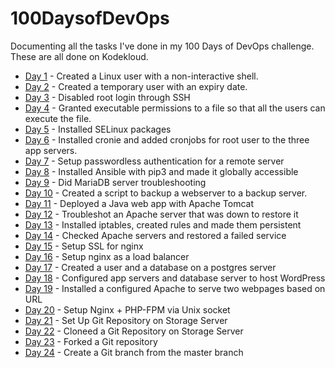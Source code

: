 # 100DaysofDevOps
Documenting all the tasks I've done in my 100 Days of DevOps challenge. These are all done on Kodekloud.

- [Day 1](./001-day-one.md) - Created a Linux user with a non-interactive shell.
- [Day 2](./002-day-two.md) - Created a temporary user with an expiry date.
- [Day 3](./003-day-three.md) - Disabled root login through SSH
- [Day 4](./004-day-four.md) - Granted executable permissions to a file so that all the users can execute the file.
- [Day 5](./005-day-five.md) - Installed SELinux packages
- [Day 6](./006-day-six.md) - Installed cronie and added cronjobs for root user to the three app servers.
- [Day 7](./007-day-seven.md) - Setup passwordless authentication for a remote server
- [Day 8](./008-day-eight.md) - Installed Ansible with pip3 and made it globally accessible
- [Day 9](./009-day-nine.md) - Did MariaDB server troubleshooting
- [Day 10](/010-day-ten.md) - Created a script to backup a webserver to a backup server.
- [Day 11](./011-day-eleven.md) - Deployed a Java web app with Apache Tomcat
- [Day 12](./012-day-twelve.md) - Troubleshot an Apache server that was down to restore it
- [Day 13](./013-day-thirteen.md) - Installed iptables, created rules and made them persistent
- [Day 14](./014-day-fourteen.md) - Checked Apache servers and restored a failed service
- [Day 15](./015-day-fifteen.md) - Setup SSL for nginx
- [Day 16](./016-day-sixteen.md) - Setup nginx as a load balancer
- [Day 17](./017-day-seventeen.md) - Created a user and a database on a postgres server
- [Day 18](./018-day-eighteen.md) - Configured app servers and database server to host WordPress
- [Day 19](./019-day-nineteen.md) - Installed a configured Apache to serve two webpages based on URL
- [Day 20](./020-day-twenty.md) - Setup Nginx + PHP-FPM via Unix socket
- [Day 21](./021-day-twenty-one.md) - Set Up Git Repository on Storage Server
- [Day 22](./022-day-twenty-two.md) - Cloneed a Git Repository on Storage Server
- [Day 23](./023-day-twenty-three.md) - Forked a Git repository
- [Day 24](./024-day-twenty-four.md) - Create a Git branch from the master branch